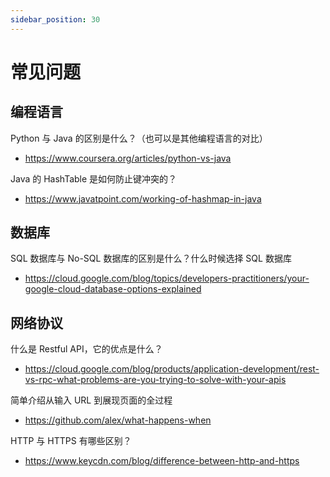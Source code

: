 ```yaml
---
sidebar_position: 30
---
```


# 常见问题

## 编程语言

Python 与 Java 的区别是什么？（也可以是其他编程语言的对比）
- https://www.coursera.org/articles/python-vs-java

Java 的 HashTable 是如何防止键冲突的？
- https://www.javatpoint.com/working-of-hashmap-in-java

## 数据库

SQL 数据库与 No-SQL 数据库的区别是什么？什么时候选择 SQL 数据库
- https://cloud.google.com/blog/topics/developers-practitioners/your-google-cloud-database-options-explained

## 网络协议

什么是 Restful API，它的优点是什么？
- https://cloud.google.com/blog/products/application-development/rest-vs-rpc-what-problems-are-you-trying-to-solve-with-your-apis

简单介绍从输入 URL 到展现页面的全过程 
- https://github.com/alex/what-happens-when

HTTP 与 HTTPS 有哪些区别？
- https://www.keycdn.com/blog/difference-between-http-and-https


